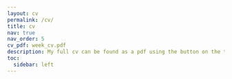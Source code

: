 ```yaml
---
layout: cv
permalink: /cv/
title: cv
nav: true
nav_order: 5
cv_pdf: week_cv.pdf
description: My full cv can be found as a pdf using the button on the top-right.
toc:
  sidebar: left
---
```

